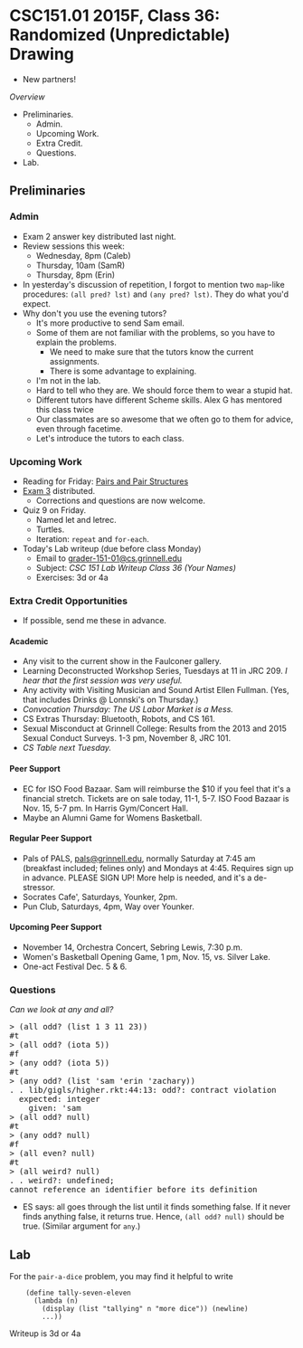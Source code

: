 CSC151.01 2015F, Class 36: Randomized (Unpredictable) Drawing
=============================================================

* New partners!

_Overview_

* Preliminaries.
    * Admin.
    * Upcoming Work.
    * Extra Credit.
    * Questions.
* Lab.

Preliminaries
-------------

### Admin

* Exam 2 answer key distributed last night.
* Review sessions this week:
    * Wednesday, 8pm (Caleb)
    * Thursday, 10am (SamR)
    * Thursday, 8pm (Erin)
* In yesterday's discussion of repetition, I forgot to mention two `map`-like
  procedures: `(all pred? lst)` and `(any pred? lst)`.  They do what you'd
  expect.
* Why don't you use the evening tutors?
    * It's more productive to send Sam email.
    * Some of them are not familiar with the problems, so you have to
      explain the problems.  
        * We need to make sure that the tutors know the current assignments.
        * There is some advantage to explaining.
    * I'm not in the lab.
    * Hard to tell who they are.  We should force them to wear a stupid
      hat.
    * Different tutors have different Scheme skills.  Alex G has mentored
      this class twice
    * Our classmates are so awesome that we often go to them for advice,
      even through facetime.
    * Let's introduce the tutors to each class.
         
### Upcoming Work

* Reading for Friday: 
  [Pairs and Pair Structures](../readings/pairs-reading.html)
* [Exam 3](../assignments/exam.03.html) distributed.  
    * Corrections and questions are now welcome.
* Quiz 9 on Friday.
    * Named let and letrec.
    * Turtles.
    * Iteration: `repeat` and `for-each`.
* Today's Lab writeup (due before class Monday)
    * Email to <grader-151-01@cs.grinnell.edu> 
    * Subject: _CSC 151 Lab Writeup Class 36 (Your Names)_
    * Exercises: 3d or 4a

### Extra Credit Opportunities

* If possible, send me these in advance.

#### Academic

* Any visit to the current show in the Faulconer gallery.
* Learning Deconstructed Workshop Series, Tuesdays at 11 in JRC 209.
  *I hear that the first session was very useful.*
* Any activity with Visiting Musician and Sound Artist Ellen Fullman.
  (Yes, that includes Drinks @ Lonnski's on Thursday.)
* *Convocation Thursday: The US Labor Market is a Mess.*
* CS Extras Thursday: Bluetooth, Robots, and CS 161.
* Sexual Misconduct at Grinnell College: Results from the 2013 and 2015 
  Sexual Conduct Surveys.  1-3 pm, November 8, JRC 101.
* *CS Table next Tuesday.*

#### Peer Support

* EC for ISO Food Bazaar.  Sam will reimburse the $10 if you feel that it's
  a financial stretch.  Tickets are on sale today, 11-1, 5-7.  ISO Food
  Bazaar is Nov. 15, 5-7 pm.  In Harris Gym/Concert Hall.
* Maybe an Alumni Game for Womens Basketball.

#### Regular Peer Support

* Pals of PALS, pals@grinnell.edu, normally Saturday at 7:45 am (breakfast
  included; felines only) and Mondays at 4:45.  Requires sign up in 
  advance.  PLEASE SIGN UP! More help is needed, and it's a de-stressor.
* Socrates Cafe', Saturdays, Younker, 2pm.
* Pun Club, Saturdays, 4pm, Way over Younker.

#### Upcoming Peer Support

* November 14, Orchestra Concert, Sebring Lewis, 7:30 p.m.
* Women's Basketball Opening Game, 1 pm, Nov. 15, vs. Silver Lake.
* One-act Festival Dec. 5 & 6.

### Questions

_Can we look at any and all?_

<pre>
> (all odd? (list 1 3 11 23))
#t
> (all odd? (iota 5))
#f
> (any odd? (iota 5))
#t
> (any odd? (list 'sam 'erin 'zachary))
. . lib/gigls/higher.rkt:44:13: odd?: contract violation
  expected: integer
    given: 'sam
> (all odd? null)
#t
> (any odd? null)
#f
> (all even? null)
#t
> (all weird? null)
. . weird?: undefined;
cannot reference an identifier before its definition
</pre>

* ES says: all goes through the list until it finds something false.  If
  it never finds anything false, it returns true.  Hence, `(all odd? null)`
  should be true.  (Similar argument for `any`.)

Lab
---

For the `pair-a-dice` problem, you may find it helpful to write

        (define tally-seven-eleven
          (lambda (n)
            (display (list "tallying" n "more dice")) (newline)
            ...))

Writeup is 3d or 4a
